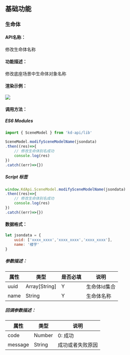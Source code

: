 <!--
 * @Author: your name
 * @Date: 2022-3-30 14:32:54
 * @LastEditTime: 2022-03-29 09:28:25
 * @LastEditors: Please set LastEditors
 * @Description: 打开koroFileHeader查看配置 进行设置: https://github.com/OBKoro1/koro1FileHeader/wiki/%E9%85%8D%E7%BD%AE
 * @FilePath: /KD-API-DOCS/public/md/api/获取场景列表.md
-->
## 基础功能
### 生命体

#### API名称：
修改生命体名称
#### 功能描述：

修改底座场景中生命体对象名称

#### 渲染示例：
![](../../image/example/修改生命体名称.webp)
#### 调用方法：

##### ES6 Modules
``` javascript
import { SceneModel } from 'kd-api/lib'

SceneModel.modifySceneModelName(jsondata)
.then((res)=>{
    // 修改⽣命体别名成功
    console.log(res)
})
.catch((err)=>{})
```

##### Script 标签
``` javascript
window.KdApi.SceneModel.modifySceneModelName(jsondata)
.then((res)=>{
    // 修改⽣命体别名成功
    console.log(res)
})
.catch((err)=>{})
```


#### 数据格式：

```javascript
let jsondata = {
    uuid: ['xxxx_xxxx','xxxx_xxxx','xxxx_xxxx'],
    name: '楼宇'
}
```
##### 参数描述：

| 属性    | 类型            | 是否必填 | 说明      |
| ------- |---------------|------|---------|
| uuid    | Array[String] | Y    | 生命体Id集合 |
| name    | String        | Y    | 生命体名称 |

##### 回调参数描述：
| 属性    | 类型   | 说明                     |
| ------- | ------ | ------------------------ |
| code    | Number | 0: 成功  |
| message    | String | 成功或者失败原因  |

